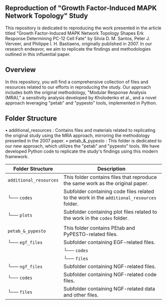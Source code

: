 ﻿Reproduction of "Growth Factor-Induced MAPK Network Topology" Study
------------------------------------------------

This repository is dedicated to reproducing the work presented
in the article titled "Growth Factor-Induced MAPK Network
Topology Shapes Erk Response Determining PC-12 Cell Fate"
by Silvia D. M. Santos, Peter J. Verveer, and Philippe
I. H. Bastiaens, originally published in 2007. In our 
research endeavor, we aim to replicate the findings 
and methodologies outlined in this influential paper.


Overview
-----------------------------------------------
In this repository, you will find a comprehensive
 collection of files and resources related to our 
efforts in reproducing the study. Our approach 
includes both the original methodology, "Modular
 Response Analysis (MRA)," a sensitivity analysis 
developed by Kholodenko et al., and a novel approach
 leveraging "petab" and "pypesto" tools, implemented in Python.


Folder Structure
------------------------------------------------
• additional_resources : Contains files and materials related to 
replicating the original study using the MRA approach,
 mirroring the methodology presented in the 2007 paper.
 • petab_&_pypesto : This folder is dedicated to our 
new approach, which utilizes the "petab" and "pypesto"
 tools. We have developed Python code to replicate the
 study's findings using this modern framework.



| Folder Structure          | Description                                                                                     |
| ------------------------- | ----------------------------------------------------------------------------------------------- |
| `additional_resources`    | This folder contains files that reproduce the same work as the original paper.                 |
|   └── `codes`             | Subfolder containing code files related to the work in the `additional_resources` folder.       |
|   └── `plots`             | Subfolder containing plot files related to the work in the `codes` folder.                      |
|                           |                                                                                                  |
| `petab_&_pypesto`         | This folder contains PEtab and PyPESTO-related files.                                           |
|   └── `egf_files`         | Subfolder containing EGF-related files.                                                          |
|   |     └──  `codes`      | Subfolder containing EGF-related code files.                                                     |
|   |     └──  `files`      | Subfolder containing EGF-related data and other files.                                           |
|   └── `ngf_files`         | Subfolder containing NGF-related files.                                                          |
|       └──  `codes`        | Subfolder containing NGF-related code files.                                                     |
|       └──  `files`        | Subfolder containing NGF-related data and other files.                                           |



